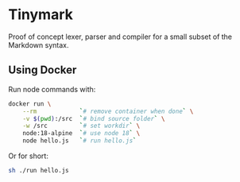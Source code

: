 # Tinymark

Proof of concept lexer, parser and compiler for a small subset of the Markdown syntax.

## Using Docker

Run node commands with:
```bash
docker run \
	--rm 			`# remove container when done` \
	-v $(pwd):/src	`# bind source folder` \
	-w /src			`# set workdir` \
	node:18-alpine	`# use node 18` \
	node hello.js	`# run hello.js`
```

Or for short:
```bash
sh ./run hello.js
```